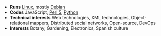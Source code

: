 - **Runs** [Linux](https://www.linuxfoundation.org/), mostly [Debian](https://debian.org/)
- **Codes** JavaScript, [Perl 5](https://www.perl.org/), [Python](https://www.python.org/)
- **Technical interests** Web technologies, XML technologies, Object-relational mappers, Distributed social networks, Open-source, DevOps
- **Interests** Botany, Gardening, Electronics, Spanish culture
